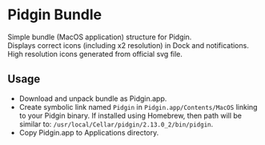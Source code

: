 # Pidgin Bundle

Simple bundle (MacOS application) structure for Pidgin.  
Displays correct icons (including x2 resolution) in Dock and notifications.  
High resolution icons generated from official svg file.

## Usage
* Download and unpack bundle as Pidgin.app.
* Create symbolic link named `Pidgin` in `Pidgin.app/Contents/MacOS` linking to your Pidgin binary.
  If installed using Homebrew, then path will be similar to: `/usr/local/Cellar/pidgin/2.13.0_2/bin/pidgin`.
* Copy Pidgin.app to Applications directory.
